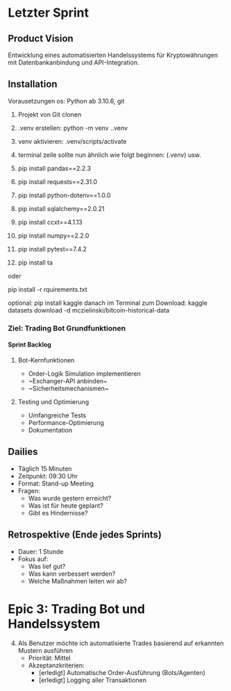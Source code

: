 # Letzter Sprint
## Product Vision
Entwicklung eines automatisierten Handelssystems für Kryptowährungen mit Datenbankanbindung und API-Integration.

## Installation

Vorausetzungen os: Python ab 3.10.6, git

1. Projekt von Git clonen
2. .venv erstellen: python -m venv .\.venv   
3. venv aktivieren: .venv/scripts/activate   
4. terminal zeile sollte nun ähnlich wie folgt beginnen: (.venv) usw.

5. pip install pandas==2.2.3
6. pip install requests==2.31.0
7. pip install python-dotenv==1.0.0
8. pip install sqlalchemy==2.0.21
9. pip install ccxt==4.1.13
10. pip install numpy==2.2.0
11. pip install pytest==7.4.2
12. pip install ta

oder

pip install -r rquirements.txt


optional: pip install kaggle
danach im Terminal zum Download: kaggle datasets download -d mczielinski/bitcoin-historical-data


### Ziel: Trading Bot Grundfunktionen

#### Sprint Backlog
1. Bot-Kernfunktionen
   + Order-Logik Simulation implementieren
   - ~Exchanger-API anbinden~
   - ~Sicherheitsmechanismen~

2. Testing und Optimierung
   + Umfangreiche Tests
   + Performance-Optimierung
   + Dokumentation

## Dailies
- Täglich 15 Minuten
- Zeitpunkt: 09:30 Uhr
- Format: Stand-up Meeting
- Fragen:
  * Was wurde gestern erreicht?
  * Was ist für heute geplant?
  * Gibt es Hindernisse?

## Retrospektive (Ende jedes Sprints)
- Dauer: 1 Stunde
- Fokus auf:
  * Was lief gut?
  * Was kann verbessert werden?
  * Welche Maßnahmen leiten wir ab?

# Epic 3: Trading Bot und Handelssystem
4. Als Benutzer möchte ich automatisierte Trades basierend auf erkannten Mustern ausführen
   - Priorität: Mittel
   - Akzeptanzkriterien:
     * [erledigt] Automatische Order-Ausführung (Bots/Agenten)
     * [erledigt] Logging aller Transaktionen